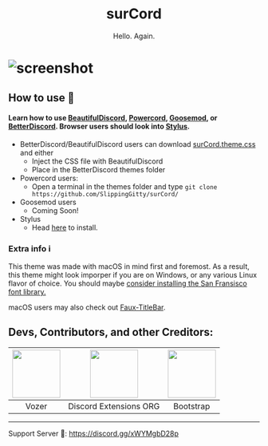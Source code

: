 <h1 align="center">surCord</h1>
<p align="center">Hello. Again. </p>

# ![screenshot](https://files.catbox.moe/6bk9lv.png)

## How to use 📖

#### Learn how to use [BeautifulDiscord](https://github.com/leovoel/BeautifulDiscord), [Powercord](https://github.com/powercord-org/powercord), [Goosemod](https://goosemod.com/), or [BetterDiscord](https://github.com/rauenzi/BetterDiscordApp). Browser users should look into [Stylus](https://github.com/openstyles/stylus).

* BetterDiscord/BeautifulDiscord users can download [surCord.theme.css](https://raw.githubusercontent.com/SlippingGitty/surCord/main/surCord.theme.css) and either
  * Inject the CSS file with BeautifulDiscord
  * Place in the BetterDiscord themes folder
* Powercord users:
  * Open a terminal in the themes folder and type `git clone https://github.com/SlippingGitty/surCord/`
* Goosemod users
  * Coming Soon!
* Stylus
  * Head [here](https://github.com/SlippingGitty/surCord/raw/main/surCord.user.css) to install.

### Extra info ℹ️
This theme was made with macOS in mind first and foremost. As a result, this theme might look imporper if you are on Windows, or any various Linux flavor of choice. You should maybe [consider installing the San Fransisco font library.](https://github.com/AppleDesignResources/SanFranciscoFont)

macOS users may also check out [Faux-TitleBar](https://github.com/SlippingGitty-s-Discord-Things/Faux-TitleBar-for-MacOS).

## Devs, Contributors, and other Creditors:

| <a href="https://github.com/SlippingGitty" target="_blank"> <img src="https://avatars.githubusercontent.com/u/76500838?s=460&u=109f1c2012f3e452251391807262ed098f45ec94&v=4" alt="" width="96px" height="96px"> </a> | <a href="https://github.com/discord-extensions" target="_blank"> <img src="https://avatars.githubusercontent.com/u/103222215?s=200&v=4" alt="" width="96px" height="96px"> </a> | <a href="https://github.com/twbs" target="_blank"> <img src="https://avatars.githubusercontent.com/u/2918581?s=200&v=4" alt="" width="96px" height="96px"> </a>
|:-:|:-:|:-:|
| Vozer | Discord Extensions ORG | Bootstrap |

___
Support Server 💬: https://discord.gg/xWYMgbD28p

